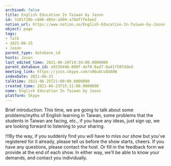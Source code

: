 ```yaml
---
archived: false
title: English Education In Taiwan by Jason
id: 3101f10b-c806-405e-a509-a70dfffe4ee2
notion_url: https://www.notion.so/English-Education-In-Taiwan-by-Jason-3101f10bc806405ea509a70dfffe4ee2
object: page
tags:
- Talk
- 2021-06-25
- Jason
parent_type: database_id
hosts: Jason
last_edited_time: 2021-06-24T14:34:00.0000000
parent_database_id: e9339446-880f-4ef0-8ad7-8ad1f507dded
meeting_link: https://join.skype.com/v06ubCvQXA0W
indexDate: 2021-06-25
talktime: 2021-06-25T21:00:00.0000000
created_time: 2021-06-23T15:11:00.0000000
name: English Education In Taiwan by Jason
platform: Skype
---
```




Brief introduction: This time, we are going to talk about some problems/myths of English learning in Taiwan, some problems that the students in Taiwan are facing, etc., if you have any ideas, just sign up, we are looking forward to listening to your sharing.

!!!By the way, if you suddenly find you will have to miss our show but you’ve registered for it already, please tell us before the show starts, cheers.
If you have any questions, please contact the host. Or fill in the feedback form we provide at the end of each show. In either way, we’ll be able to know your demands, and contact you individually.

